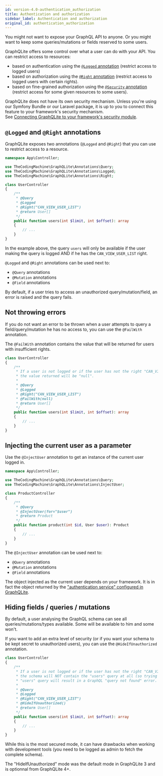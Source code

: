 ```yaml
---
id: version-4.0-authentication_authorization
title: Authentication and authorization
sidebar_label: Authentication and authorization
original_id: authentication_authorization
---
```


You might not want to expose your GraphQL API to anyone. Or you might want to keep some queries/mutations or fields
reserved to some users.

GraphQLite offers some control over what a user can do with your API. You can restrict access to resources:
 
- based on authentication using the [`@Logged` annotation](#logged-and-right-annotations) (restrict access to logged users)
- based on authorization using the [`@Right` annotation](#logged-and-right-annotations) (restrict access to logged users with certain rights).
- based on fine-grained authorization using the [`@Security` annotation](fine-grained-security.md) (restrict access for some given resources to some users).

<div class="alert alert-info">
GraphQLite does not have its own security mechanism.
Unless you're using our Symfony Bundle or our Laravel package, it is up to you to connect this feature to your framework's security mechanism.<br>
See <a href="implementing-security.md">Connecting GraphQLite to your framework's security module</a>.
</div>

## `@Logged` and `@Right` annotations

GraphQLite exposes two annotations (`@Logged` and `@Right`) that you can use to restrict access to a resource.

```php
namespace App\Controller;

use TheCodingMachine\GraphQLite\Annotations\Query;
use TheCodingMachine\GraphQLite\Annotations\Logged;
use TheCodingMachine\GraphQLite\Annotations\Right;

class UserController
{
    /**
     * @Query
     * @Logged
     * @Right("CAN_VIEW_USER_LIST")
     * @return User[]
     */
    public function users(int $limit, int $offset): array
    {
        // ...
    }
}
```

In the example above, the query `users` will only be available if the user making the query is logged AND if he
has the `CAN_VIEW_USER_LIST` right.

`@Logged` and `@Right` annotations can be used next to:

* `@Query` annotations
* `@Mutation` annotations
* `@Field` annotations

<div class="alert alert-info">By default, if a user tries to access an unauthorized query/mutation/field, an error is raised and the query fails.</div>

## Not throwing errors

If you do not want an error to be thrown when a user attempts to query a field/query/mutation he has no access to, you can use the `@FailWith` annotation.

The `@FailWith` annotation contains the value that will be returned for users with insufficient rights.

```php
class UserController
{
    /**
     * If a user is not logged or if the user has not the right "CAN_VIEW_USER_LIST",
     * the value returned will be "null".
     *
     * @Query
     * @Logged
     * @Right("CAN_VIEW_USER_LIST")
     * @FailWith(null)
     * @return User[]
     */
    public function users(int $limit, int $offset): array
    {
        // ...
    }
}
```

## Injecting the current user as a parameter

Use the `@InjectUser` annotation to get an instance of the current user logged in.

```php
namespace App\Controller;

use TheCodingMachine\GraphQLite\Annotations\Query;
use TheCodingMachine\GraphQLite\Annotations\InjectUser;

class ProductController
{
    /**
     * @Query
     * @InjectUser(for="$user") 
     * @return Product
     */
    public function product(int $id, User $user): Product
    {
        // ...
    }
}
```

The `@InjectUser` annotation can be used next to:

* `@Query` annotations
* `@Mutation` annotations
* `@Field` annotations

The object injected as the current user depends on your framework. It is in fact the object returned by the 
["authentication service" configured in GraphQLite](implementing-security.md).

## Hiding fields / queries / mutations

By default, a user analysing the GraphQL schema can see all queries/mutations/types available.
Some will be available to him and some won't.

If you want to add an extra level of security (or if you want your schema to be kept secret to unauthorized users),
you can use the `@HideIfUnauthorized` annotation.

```php
class UserController
{
    /**
     * If a user is not logged or if the user has not the right "CAN_VIEW_USER_LIST",
     * the schema will NOT contain the "users" query at all (so trying to call the
     * "users" query will result in a GraphQL "query not found" error.
     *
     * @Query
     * @Logged
     * @Right("CAN_VIEW_USER_LIST")
     * @HideIfUnauthorized()
     * @return User[]
     */
    public function users(int $limit, int $offset): array
    {
        // ...
    }
}
```

While this is the most secured mode, it can have drawbacks when working with development tools
(you need to be logged as admin to fetch the complete schema).

<div class="alert alert-info">The "HideIfUnauthorized" mode was the default mode in GraphQLite 3 and is optionnal from GraphQLite 4+.</div>
